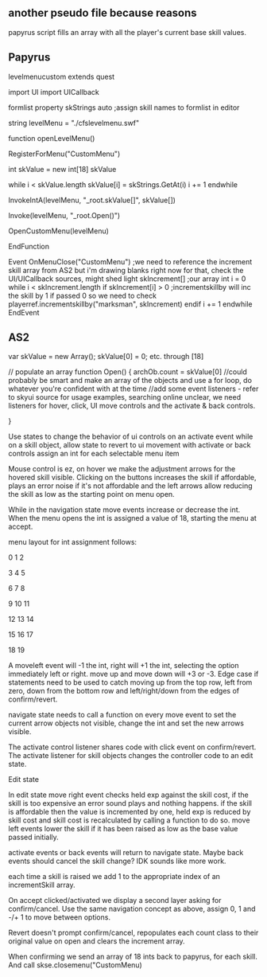 ## another pseudo file because reasons

papyrus script fills an array with all the player's current base skill values.

## Papyrus

levelmenucustom   extends quest

import UI
import UICallback

formlist property skStrings auto ;assign skill names to formlist in editor

string levelMenu = "./cfslevelmenu.swf"

function openLevelMenu()

RegisterForMenu("CustomMenu")

int skValue = new int[18] skValue

while i < skValue.length
  skValue[i] = skStrings.GetAt(i)
  i += 1
endwhile

InvokeIntA(levelMenu, "_root.skValue[]", skValue[])

Invoke(levelMenu, "_root.Open()")

OpenCustomMenu(levelMenu)

EndFunction

Event OnMenuClose("CustomMenu")
  ;we need to reference the increment skill array from AS2 but i'm drawing blanks right now for that, check the UI/UICallback sources, might shed light
  skIncrement[] ;our array
  int i = 0
  while i < skIncrement.length
    if skIncrement[i] > 0 ;incrementskillby will inc the skill by 1 if passed 0 so we need to check
      playerref.incrementskillby("marksman", skIncrement)
    endif
    i += 1
  endwhile
EndEvent

## AS2

var skValue = new Array();
skValue[0] = 0;
etc. through [18]

// populate an array 
function Open() {
  archOb.count = skValue[0] //could probably be smart and make an array of the objects and use a for loop, do whatever you're confident with at the time
  //add some event listeners - refer to skyui source for usage examples, searching online unclear, we need listeners for hover, click, UI move controls and the activate & back controls.
  
}

Use states to change the behavior of ui controls on an activate event while on a skill object, allow state to revert to ui movement with activate or back controls
assign an int for each selectable menu item

Mouse control is ez, on hover we make the adjustment arrows for the hovered skill visible. Clicking on the buttons increases the skill if affordable, plays an error noise if it's not affordable and the left arrows allow reducing the skill as low as the starting point on menu open.

While in the navigation state move events increase or decrease the int. When the menu opens the int is assigned a value of 18, starting the menu at accept.

menu layout for int assignment follows:

0   1   2

3   4   5

6   7   8

9   10  11

12  13  14

15  16  17

  18  19

A moveleft event will -1 the int, right will +1 the int, selecting the option immediately left or right. move up and move down will +3 or -3. Edge case if statements need to be used to catch moving up from the top row, left from zero, down from the bottom row and left/right/down from the edges of confirm/revert.

navigate state needs to call a function on every move event to set the current arrow objects not visible, change the int and set the new arrows visible.

The activate control listener shares code with click event on confirm/revert. The activate listener for skill objects changes the controller code to an edit state.

Edit state

In edit state move right event checks held exp against the skill cost, if the skill is too expensive an error sound plays and nothing happens. if the skill is affordable then the value is incremented by one, held exp is reduced by skill cost and skill cost is recalculated by calling a function to do so. move left events lower the skill if it has been raised as low as the base value passed initially.
 
activate events or back events will return to navigate state. Maybe back events should cancel the skill change? IDK sounds like more work.

each time a skill is raised we add 1 to the appropriate index of an incrementSkill array.

On accept clicked/activated we display a second layer asking for confirm/cancel. Use the same navigation concept as above, assign 0, 1 and -/+ 1 to move between options.

Revert doesn't prompt confirm/cancel, repopulates each count class to their original value on open and clears the increment array.

When confirming we send an array of 18 ints back to papyrus, for each skill. And call skse.closemenu("CustomMenu)
